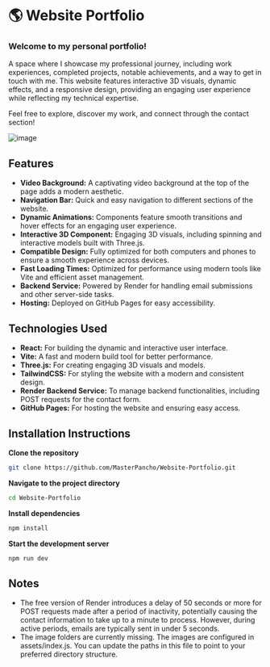 # 🌎 Website Portfolio

### Welcome to my personal portfolio! 

A space where I showcase my professional journey, including work experiences, completed projects, notable achievements, and a way to get in touch with me. 
This website features interactive 3D visuals, dynamic effects, and a responsive design, providing an engaging user experience while reflecting my technical expertise.

Feel free to explore, discover my work, and connect through the contact section!

![image](https://github.com/user-attachments/assets/0cf34da9-d5d8-4d01-b02b-d01a1143c429)

## Features  
- **Video Background:** A captivating video background at the top of the page adds a modern aesthetic.
- **Navigation Bar:** Quick and easy navigation to different sections of the website.
- **Dynamic Animations:** Components feature smooth transitions and hover effects for an engaging user experience.
- **Interactive 3D Component:** Engaging 3D visuals, including spinning and interactive models built with Three.js.
- **Compatible Design:** Fully optimized for both computers and phones to ensure a smooth experience across devices.
- **Fast Loading Times:** Optimized for performance using modern tools like Vite and efficient asset management.
- **Backend Service:** Powered by Render for handling email submissions and other server-side tasks.
- **Hosting:** Deployed on GitHub Pages for easy accessibility.

## Technologies Used
- **React:** For building the dynamic and interactive user interface.
- **Vite:** A fast and modern build tool for better performance.
- **Three.js:** For creating engaging 3D visuals and models.
- **TailwindCSS:** For styling the website with a modern and consistent design.
- **Render Backend Service:** To manage backend functionalities, including POST requests for the contact form.
- **GitHub Pages:** For hosting the website and ensuring easy access.

## Installation Instructions
**Clone the repository**
```bash
git clone https://github.com/MasterPancho/Website-Portfolio.git
```
**Navigate to the project directory**
```bash
cd Website-Portfolio
```
**Install dependencies**
```bash
npm install
```
**Start the development server**
```bash
npm run dev
```
## Notes
- The free version of Render introduces a delay of 50 seconds or more for POST requests made after a period of inactivity, potentially causing the contact information to take up to a minute to process. However, during active periods, emails are typically sent in under 5 seconds.
- The image folders are currently missing. The images are configured in assets/index.js. You can update the paths in this file to point to your preferred directory structure.
